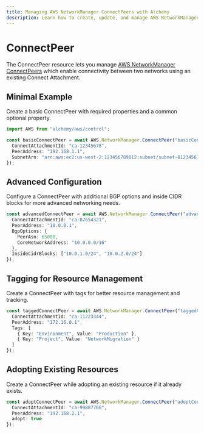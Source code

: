 ```yaml
---
title: Managing AWS NetworkManager ConnectPeers with Alchemy
description: Learn how to create, update, and manage AWS NetworkManager ConnectPeers using Alchemy Cloud Control.
---
```


# ConnectPeer

The ConnectPeer resource lets you manage [AWS NetworkManager ConnectPeers](https://docs.aws.amazon.com/networkmanager/latest/userguide/) which enable connectivity between two networks using an existing Connect Attachment.

## Minimal Example

Create a basic ConnectPeer with required properties and a common optional property.

```ts
import AWS from "alchemy/aws/control";

const basicConnectPeer = await AWS.NetworkManager.ConnectPeer("basicConnectPeer", {
  ConnectAttachmentId: "ca-12345678",
  PeerAddress: "192.168.1.1",
  SubnetArn: "arn:aws:ec2:us-west-2:123456789012:subnet/subnet-0123456789abcdef0"
});
```

## Advanced Configuration

Configure a ConnectPeer with additional BGP options and inside CIDR blocks for more advanced networking needs.

```ts
const advancedConnectPeer = await AWS.NetworkManager.ConnectPeer("advancedConnectPeer", {
  ConnectAttachmentId: "ca-87654321",
  PeerAddress: "10.0.0.1",
  BgpOptions: {
    PeerAsn: 65000,
    CoreNetworkAddress: "10.0.0.0/16"
  },
  InsideCidrBlocks: ["10.0.1.0/24", "10.0.2.0/24"]
});
```

## Tagging for Resource Management

Create a ConnectPeer with tags for better resource management and tracking.

```ts
const taggedConnectPeer = await AWS.NetworkManager.ConnectPeer("taggedConnectPeer", {
  ConnectAttachmentId: "ca-11223344",
  PeerAddress: "172.16.0.1",
  Tags: [
    { Key: "Environment", Value: "Production" },
    { Key: "Project", Value: "NetworkMigration" }
  ]
});
```

## Adopting Existing Resources

Create a ConnectPeer while adopting an existing resource if it already exists.

```ts
const adoptConnectPeer = await AWS.NetworkManager.ConnectPeer("adoptConnectPeer", {
  ConnectAttachmentId: "ca-99887766",
  PeerAddress: "192.168.2.1",
  adopt: true
});
```